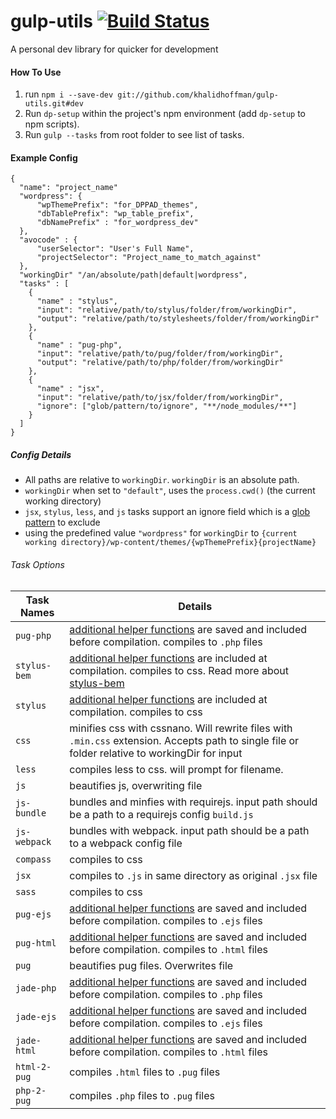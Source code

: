 # gulp-utils [![Build Status](https://travis-ci.org/khalidhoffman/gulp-utils.svg?branch=master)](https://travis-ci.org/khalidhoffman/gulp-utils)
A personal dev library for quicker for development

#### How To Use
1. run `npm i --save-dev git://github.com/khalidhoffman/gulp-utils.git#dev`
2. Run `dp-setup` within the project's npm environment (add `dp-setup` to npm scripts).
3. Run `gulp --tasks` from root folder to see list of tasks.
 
#### Example Config
```
{
  "name": "project_name"
  "wordpress": {
      "wpThemePrefix": "for_DPPAD_themes",
      "dbTablePrefix": "wp_table_prefix",
      "dbNamePrefix" : "for_wordpress_dev"
  },
  "avocode" : {
      "userSelector": "User's Full Name",
      "projectSelector": "Project_name_to_match_against"
  },
  "workingDir" "/an/absolute/path|default|wordpress",
  "tasks" : [
    {
      "name" : "stylus",
      "input": "relative/path/to/stylus/folder/from/workingDir",
      "output": "relative/path/to/stylesheets/folder/from/workingDir"
    },
    {
      "name" : "pug-php",
      "input": "relative/path/to/pug/folder/from/workingDir",
      "output": "relative/path/to/php/folder/from/workingDir"
    },
    {
      "name" : "jsx",
      "input": "relative/path/to/jsx/folder/from/workingDir",
      "ignore": ["glob/pattern/to/ignore", "**/node_modules/**"]
    }
  ]
}
```
 

##### Config Details
* All paths are relative to `workingDir`. `workingDir` is an absolute path.
* `workingDir` when set to `"default"`, uses the `process.cwd()` (the current working directory)
* `jsx`, `stylus`, `less`, and `js` tasks support an ignore field which is a [glob pattern](https://github.com/isaacs/node-glob#glob-primer) to exclude
* using the predefined value `"wordpress"` for `workingDir`  to `{current working directory}/wp-content/themes/{wpThemePrefix}{projectName}`

###### Task Options

Task Names    | Details
--------------|---------
`pug-php`     | [additional helper functions](lib/pug/helpers/_functions.pug) are saved  and included before compilation. compiles to `.php` files
`stylus-bem`  | [additional helper functions](lib/stylus/lib/stylus/) are included at compilation. compiles to css. Read more about [stylus-bem](https://github.com/khaliddpdev/stylus-bem)
`stylus`      | [additional helper functions](lib/stylus/lib/stylus/) are included at compilation. compiles to css
`css`         | minifies css with cssnano. Will rewrite files with `.min.css` extension. Accepts path to single file or folder relative to workingDir for input
`less`        | compiles less to css. will prompt for filename.
`js`          | beautifies js, overwriting file
`js-bundle`   | bundles and minfies with requirejs. input path should be a path to a requirejs config `build.js`
`js-webpack`  | bundles with webpack. input path should be a path to a webpack config file
`compass`     | compiles to css
`jsx`         | compiles to `.js` in same directory as original `.jsx` file
`sass`        | compiles to css
`pug-ejs`     | [additional helper functions](lib/pug/helpers/_functions.pug) are saved  and included before compilation. compiles to `.ejs` files
`pug-html`    | [additional helper functions](lib/pug/helpers/_functions.pug) are saved  and included before compilation. compiles to `.html` files
`pug`         | beautifies pug files. Overwrites file
`jade-php`    | [additional helper functions](lib/jade/helpers/_functions.jade) are saved  and included before compilation. compiles to `.php` files
`jade-ejs`    | [additional helper functions](lib/jade/helpers/_functions.jade) are saved  and included before compilation. compiles to `.ejs` files
`jade-html`   | [additional helper functions](lib/jade/helpers/_functions.jade) are saved  and included before compilation. compiles to `.html` files
`html-2-pug`  | compiles `.html` files to `.pug` files
`php-2-pug`   | compiles `.php` files to `.pug` files
